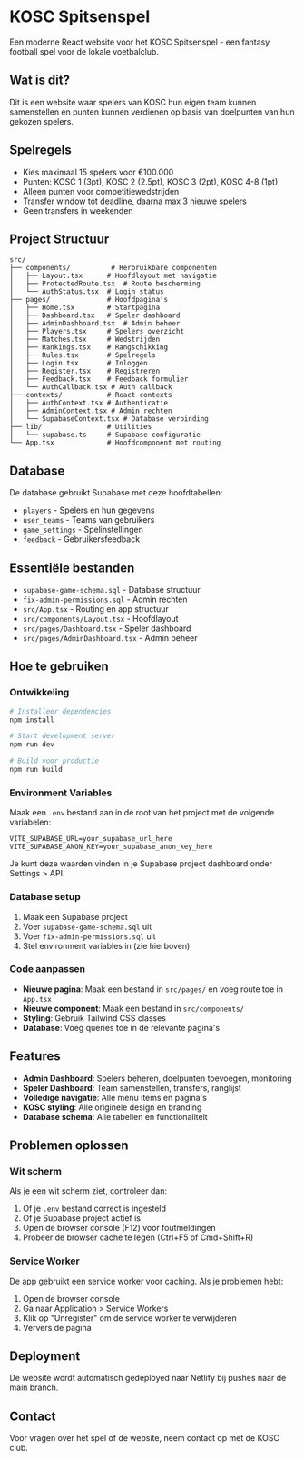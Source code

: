 # KOSC Spitsenspel

Een moderne React website voor het KOSC Spitsenspel - een fantasy football spel voor de lokale voetbalclub.

## Wat is dit?

Dit is een website waar spelers van KOSC hun eigen team kunnen samenstellen en punten kunnen verdienen op basis van doelpunten van hun gekozen spelers.

## Spelregels

- Kies maximaal 15 spelers voor €100.000
- Punten: KOSC 1 (3pt), KOSC 2 (2.5pt), KOSC 3 (2pt), KOSC 4-8 (1pt)
- Alleen punten voor competitiewedstrijden
- Transfer window tot deadline, daarna max 3 nieuwe spelers
- Geen transfers in weekenden

## Project Structuur

```
src/
├── components/          # Herbruikbare componenten
│   ├── Layout.tsx      # Hoofdlayout met navigatie
│   ├── ProtectedRoute.tsx  # Route bescherming
│   └── AuthStatus.tsx  # Login status
├── pages/              # Hoofdpagina's
│   ├── Home.tsx        # Startpagina
│   ├── Dashboard.tsx   # Speler dashboard
│   ├── AdminDashboard.tsx  # Admin beheer
│   ├── Players.tsx     # Spelers overzicht
│   ├── Matches.tsx     # Wedstrijden
│   ├── Rankings.tsx    # Rangschikking
│   ├── Rules.tsx       # Spelregels
│   ├── Login.tsx       # Inloggen
│   ├── Register.tsx    # Registreren
│   ├── Feedback.tsx    # Feedback formulier
│   └── AuthCallback.tsx # Auth callback
├── contexts/           # React contexts
│   ├── AuthContext.tsx # Authenticatie
│   ├── AdminContext.tsx # Admin rechten
│   └── SupabaseContext.tsx # Database verbinding
├── lib/                # Utilities
│   └── supabase.ts     # Supabase configuratie
└── App.tsx             # Hoofdcomponent met routing
```

## Database

De database gebruikt Supabase met deze hoofdtabellen:

- `players` - Spelers en hun gegevens
- `user_teams` - Teams van gebruikers
- `game_settings` - Spelinstellingen
- `feedback` - Gebruikersfeedback

## Essentiële bestanden

- `supabase-game-schema.sql` - Database structuur
- `fix-admin-permissions.sql` - Admin rechten
- `src/App.tsx` - Routing en app structuur
- `src/components/Layout.tsx` - Hoofdlayout
- `src/pages/Dashboard.tsx` - Speler dashboard
- `src/pages/AdminDashboard.tsx` - Admin beheer

## Hoe te gebruiken

### Ontwikkeling

```bash
# Installeer dependencies
npm install

# Start development server
npm run dev

# Build voor productie
npm run build
```

### Environment Variables

Maak een `.env` bestand aan in de root van het project met de volgende variabelen:

```env
VITE_SUPABASE_URL=your_supabase_url_here
VITE_SUPABASE_ANON_KEY=your_supabase_anon_key_here
```

Je kunt deze waarden vinden in je Supabase project dashboard onder Settings > API.

### Database setup

1. Maak een Supabase project
2. Voer `supabase-game-schema.sql` uit
3. Voer `fix-admin-permissions.sql` uit
4. Stel environment variables in (zie hierboven)

### Code aanpassen

- **Nieuwe pagina**: Maak een bestand in `src/pages/` en voeg route toe in `App.tsx`
- **Nieuwe component**: Maak een bestand in `src/components/`
- **Styling**: Gebruik Tailwind CSS classes
- **Database**: Voeg queries toe in de relevante pagina's

## Features

- **Admin Dashboard**: Spelers beheren, doelpunten toevoegen, monitoring
- **Speler Dashboard**: Team samenstellen, transfers, ranglijst
- **Volledige navigatie**: Alle menu items en pagina's
- **KOSC styling**: Alle originele design en branding
- **Database schema**: Alle tabellen en functionaliteit

## Problemen oplossen

### Wit scherm

Als je een wit scherm ziet, controleer dan:

1. Of je `.env` bestand correct is ingesteld
2. Of je Supabase project actief is
3. Open de browser console (F12) voor foutmeldingen
4. Probeer de browser cache te legen (Ctrl+F5 of Cmd+Shift+R)

### Service Worker

De app gebruikt een service worker voor caching. Als je problemen hebt:

1. Open de browser console
2. Ga naar Application > Service Workers
3. Klik op "Unregister" om de service worker te verwijderen
4. Ververs de pagina

## Deployment

De website wordt automatisch gedeployed naar Netlify bij pushes naar de main branch.

## Contact

Voor vragen over het spel of de website, neem contact op met de KOSC club.
